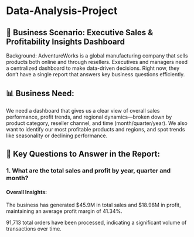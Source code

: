 # Data-Analysis-Project
## 🧠 Business Scenario: Executive Sales & Profitability Insights Dashboard
Background: AdventureWorks is a global manufacturing company that sells products both online and through resellers. 
Executives and managers need a centralized dashboard to make data-driven decisions. 
Right now, they don’t have a single report that answers key business questions efficiently.

## 📊 Business Need:
We need a dashboard that gives us a clear view of overall sales performance, profit trends, and regional dynamics—broken down by product category, reseller channel, and time (month/quarter/year). We also want to identify our most profitable products and regions, and spot trends like seasonality or declining performance.

## 🧩 Key Questions to Answer in the Report:
### 1. What are the total sales and profit by year, quarter and month?
#### Overall Insights:
The business has generated $45.9M in total sales and $18.98M in profit, maintaining an average profit margin of 41.34%.

91,713 total orders have been processed, indicating a significant volume of transactions over time.

